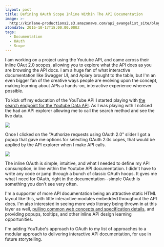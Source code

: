 ```yaml
---
layout: post
title: Defining OAuth Scope Inline Within The API Documentation
image: >-
  http://kinlane-productions2.s3.amazonaws.com/api_evangelist_site/blog/screen_shot_2016_10_16_at_2.35.09_pm.png
atomdate: 2016-10-17T18:00:00.000Z
tags:
  - Documentation
  - OAuth
  - Scope
---
```

I am working on a project using the Youtube API, and came across their inline OAut 2.0 scopes, allowing you to explore what the API does as you are browsing the API docs. I am a huge fan of what interactive documentation like Swagger UI, and Apiary brought to the table, but I'm an even bigger fan of the creative ways people are evolving upon the concept, making learning about APIs a hands-on, interactive experience wherever possible.

To kick off my education of the YouTube API I started playing with [the search endpoint for the Youtube Data API](https://developers.google.com/youtube/v3/docs/search/list). As I was playing with I noticed the had an API explorer allowing me to call the search method and see the live data.

![](http://kinlane-productions2.s3.amazonaws.com/api_evangelist_site/blog/screen_shot_2016_10_16_at_2.35.09_pm.png)

Once I clicked on the "Authorize requests using OAuth 2.0" slider I got a popup that gave me options for selecting OAuth 2.0s copes, that would be applied by the API explorer when I make API calls.

![](http://kinlane-productions2.s3.amazonaws.com/api_evangelist_site/blog/screen_shot_2016_10_16_at_2.34.01_pm.png)

The inline OAuth is simple, intuitive, and what I needed to define my API consumption, in line within the Youtube API documentation. I didn't have to write any code or jump through a bunch of classic OAuth hoops. It gves me what I need for OAuth, right in the documentation--simple OAuth is something you don't see very often.

I'm a supporter of more API documentation being an attractive static HTML layout like this, with little interactive modules embedded throughout the API docs. I'm also interested in seeing more web literacy being thrown in at this layer as well, [pulling common web concepts and specification details](http://webconcepts.info/), and providing popups, tooltips, and other inline API design learning opportunities.

I'm adding YouTube's approach to OAuth to my list of approaches to a modular approach to delivering interactive API documentation, for use in future storytelling.